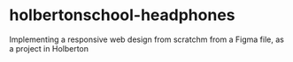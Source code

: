 # holbertonschool-headphones
Implementing a responsive web design from scratchm from a Figma file, as a project in Holberton
